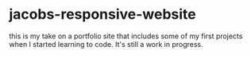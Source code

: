 # jacobs-responsive-website

this is my take on a portfolio site that includes some of my first projects when I started learning to code. 
It's still a work in progress.
